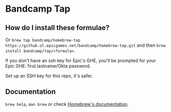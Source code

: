 # Bandcamp Tap

## How do I install these formulae?

Or `brew tap bandcamp/homebrew-tap https://github.ol.epicgames.net/bandcamp/homebrew-tap.git` and then `brew install bandcamp/tap/<formula>`.

If you don't have an ssh key for Epic's GHE, you'll be prompted for your Epic GHE: first.lastname/Okta password. 

Set up an SSH key for this repo, it's safer.

## Documentation

`brew help`, `man brew` or check [Homebrew's documentation](https://docs.brew.sh).
